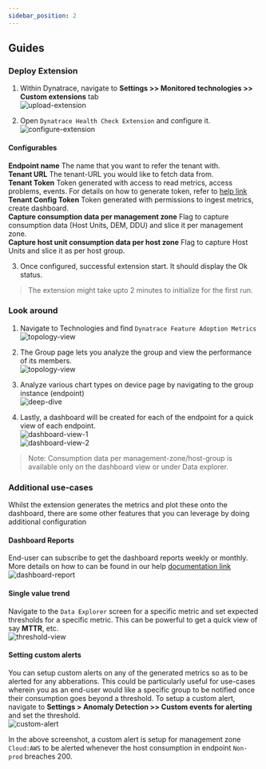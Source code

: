 ```yaml
---
sidebar_position: 2
---
```


## Guides

### Deploy Extension

1. Within Dynatrace, navigate to **Settings >> Monitored technologies >> Custom extensions** tab  
   ![upload-extension](Upload_health_extension.png)

2. Open `Dynatrace Health Check Extension` and configure it.  
   ![configure-extension](health_extension_endpoint_configuration.png)

#### Configurables

**Endpoint name** The name that you want to refer the tenant with.  
**Tenant URL** The tenant-URL you would like to fetch data from.  
**Tenant Token** Token generated with access to read metrics, access problems, events. For details on how to generate token, refer to [help link](https://www.dynatrace.com/support/help/shortlink/token)  
**Tenant Config Token** Token generated with permissions to ingest metrics, create dashboard.  
**Capture consumption data per management zone** Flag to capture consumption data (Host Units, DEM, DDU) and slice it per management zone.  
**Capture host unit consumption data per host zone** Flag to capture Host Units and slice it as per host group.

3. Once configured, successful extension start. It should display the Ok status.

> The extension might take upto 2 minutes to initialize for the first run.

### Look around

1. Navigate to Technologies and find `Dynatrace Feature Adoption Metrics`  
   ![topology-view](topology_view_extension.png)

2. The Group page lets you analyze the group and view the performance of its members.  
   ![topology-view](compare_health_extension_endpoints.png)

3. Analyze various chart types on device page by navigating to the group instance (endpoint)  
   ![deep-dive](deep_dive.png)

4. Lastly, a dashboard will be created for each of the endpoint for a quick view of each endpoint.  
   ![dashboard-view-1](dashboard_view_1.png)  
   ![dashboard-view-2](dashboard_view_2.png)

> Note: Consumption data per management-zone/host-group is available only on the dashboard view or under Data explorer.

### Additional use-cases

Whilst the extension generates the metrics and plot these onto the dashboard, there are some other features that you can leverage by doing additional configuration

#### Dashboard Reports

End-user can subscribe to get the dashboard reports weekly or monthly. More details on how to can be found in our help [documentation link](https://www.dynatrace.com/support/help/shortlink/dashboard-reports)  
![dashboard-report](dashboard_subscribe_report.png)

#### Single value trend

Navigate to the `Data Explorer` screen for a specific metric and set expected thresholds for a specific metric. This can be powerful to get a quick view of say **MTTR**, etc.  
![threshold-view](dashboard_tile_threshold.png)

#### Setting custom alerts

You can setup custom alerts on any of the generated metrics so as to be alerted for any abberations. This could be particularly useful for use-cases wherein you as an end-user would like a specific group to be notified once their consumption goes beyond a threshold. To setup a custom alert, navigate to **Settings > Anomaly Detection >> Custom events for alerting** and set the threshold.  
![custom-alert](custom_alert_mgmt_zone.png)

In the above screenshot, a custom alert is setup for management zone `Cloud:AWS` to be alerted whenever the host consumption in endpoint `Non-prod` breaches 200.
